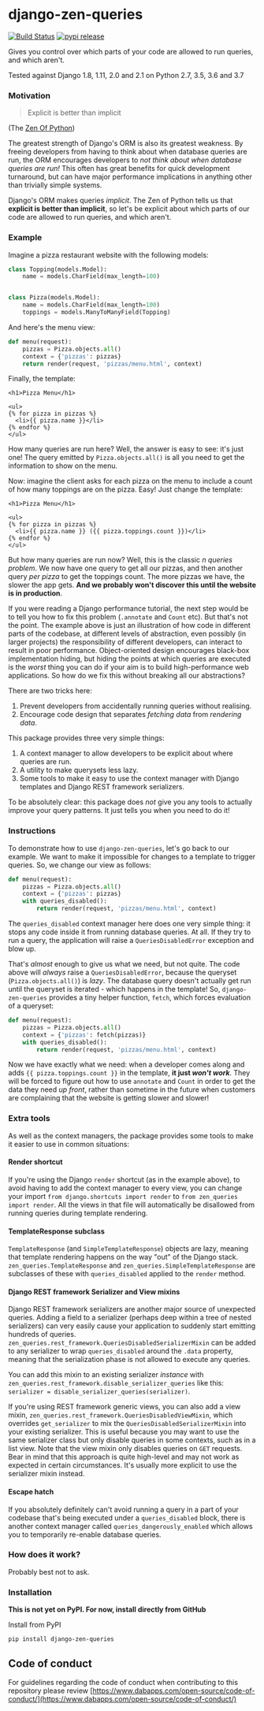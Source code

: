 django-zen-queries
====================

[![Build Status](https://travis-ci.org/dabapps/django-zen-queries.svg)](https://travis-ci.org/dabapps/django-zen-queries)
[![pypi release](https://img.shields.io/pypi/v/django-zen-queries.svg)](https://pypi.python.org/pypi/django-zen-queries)


Gives you control over which parts of your code are allowed to run queries, and which aren't.

Tested against Django 1.8, 1.11, 2.0 and 2.1 on Python 2.7, 3.5, 3.6 and 3.7

### Motivation

> Explicit is better than implicit

(The [Zen Of Python](https://www.python.org/dev/peps/pep-0020/))

The greatest strength of Django's ORM is also its greatest weakness. By freeing developers from having to think about when database queries are run, the ORM encourages developers to _not think about when database queries are run!_ This often has great benefits for quick development turnaround, but can have major performance implications in anything other than trivially simple systems.

Django's ORM makes queries _implicit_. The Zen of Python tells us that **explicit is better than implicit**, so let's be explicit about which parts of our code are allowed to run queries, and which aren't.

### Example

Imagine a pizza restaurant website with the following models:

```python
class Topping(models.Model):
    name = models.CharField(max_length=100)


class Pizza(models.Model):
    name = models.CharField(max_length=100)
    toppings = models.ManyToManyField(Topping)
```

And here's the menu view:

```python
def menu(request):
    pizzas = Pizza.objects.all()
    context = {'pizzas': pizzas}
    return render(request, 'pizzas/menu.html', context)
```

Finally, the template:

```
<h1>Pizza Menu</h1>

<ul>
{% for pizza in pizzas %}
  <li>{{ pizza.name }}</li>
{% endfor %}
</ul>
```

How many queries are run here? Well, the answer is easy to see: it's just one! The query emitted by `Pizza.objects.all()` is all you need to get the information to show on the menu.

Now: imagine the client asks for each pizza on the menu to include a count of how many toppings are on the pizza. Easy! Just change the template:

```
<h1>Pizza Menu</h1>

<ul>
{% for pizza in pizzas %}
  <li>{{ pizza.name }} ({{ pizza.toppings.count }})</li>
{% endfor %}
</ul>
```

But how many queries are run now? Well, this is the classic _n queries problem_. We now have one query to get all our pizzas, and then another query _per pizza_ to get the toppings count. The more pizzas we have, the slower the app gets. **And we probably won't discover this until the website is in production**.

If you were reading a Django performance tutorial, the next step would be to tell you how to fix this problem (`.annotate` and `Count` etc). But that's not the point. The example above is just an illustration of how code in different parts of the codebase, at different levels of abstraction, even possibly (in larger projects) the responsibility of different developers, can interact to result in poor performance. Object-oriented design encourages black-box implementation hiding, but hiding the points at which queries are executed is the _worst_ thing you can do if your aim is to build high-performance web applications. So how do we fix this without breaking all our abstractions?

There are two tricks here:

1. Prevent developers from accidentally running queries without realising.
2. Encourage code design that separates _fetching data_ from _rendering data_.

This package provides three very simple things:

1. A context manager to allow developers to be explicit about where queries are run.
2. A utility to make querysets less lazy.
3. Some tools to make it easy to use the context manager with Django templates and Django REST framework serializers.

To be absolutely clear: this package does _not_ give you any tools to actually improve your query patterns. It just tells you when you need to do it!

### Instructions

To demonstrate how to use `django-zen-queries`, let's go back to our example. We want to make it impossible for changes to a template to trigger queries. So, we change our view as follows:

```python
def menu(request):
    pizzas = Pizza.objects.all()
    context = {'pizzas': pizzas}
    with queries_disabled():
        return render(request, 'pizzas/menu.html', context)
```

The `queries_disabled` context manager here does one very simple thing: it stops any code inside it from running database queries. At all. If they try to run a query, the application will raise a `QueriesDisabledError` exception and blow up.

That's _almost_ enough to give us what we need, but not quite. The code above will _always_ raise a `QueriesDisabledError`, because the queryset (`Pizza.objects.all()`) is _lazy_. The database query doesn't actually get run until the queryset is iterated - which happens in the template! So, `django-zen-queries` provides a tiny helper function, `fetch`, which forces evaluation of a queryset:

```python
def menu(request):
    pizzas = Pizza.objects.all()
    context = {'pizzas': fetch(pizzas)}
    with queries_disabled():
        return render(request, 'pizzas/menu.html', context)
```

Now we have exactly what we need: when a developer comes along and adds `{{ pizza.toppings.count }}` in the template, **it just _won't work_**. They will be forced to figure out how to use `annotate` and `Count` in order to get the data they need _up front_, rather than sometime in the future when customers are complaining that the website is getting slower and slower!

### Extra tools

As well as the context managers, the package provides some tools to make it easier to use in common situations:

#### Render shortcut

If you're using the Django `render` shortcut (as in the example above), to avoid having to add the context manager to every view, you can change your import `from django.shortcuts import render` to `from zen_queries import render`. All the views in that file will automatically be disallowed from running queries during template rendering.

#### TemplateResponse subclass

`TemplateResponse` (and `SimpleTemplateResponse`) objects are lazy, meaning that template rendering happens on the way "out" of the Django stack. `zen_queries.TemplateResponse` and `zen_queries.SimpleTemplateResponse` are subclasses of these with `queries_disabled` applied to the `render` method.

#### Django REST framework Serializer and View mixins

Django REST framework serializers are another major source of unexpected queries. Adding a field to a serializer (perhaps deep within a tree of nested serializers) can very easily cause your application to suddenly start emitting hundreds of queries. `zen_queries.rest_framework.QueriesDisabledSerializerMixin` can be added to any serializer to wrap `queries_disabled` around the `.data` property, meaning that the serialization phase is not allowed to execute any queries.

You can add this mixin to an existing serializer *instance* with `zen_queries.rest_framework.disable_serializer_queries` like this: `serializer = disable_serializer_queries(serializer)`.

If you're using REST framework generic views, you can also add a view mixin, `zen_queries.rest_framework.QueriesDisabledViewMixin`, which overrides `get_serializer` to mix the `QueriesDisabledSerializerMixin` into your existing serializer. This is useful because you may want to use the same serializer class but only disable queries in some contexts, such as in a list view. Note that the view mixin only disables queries on `GET` requests. Bear in mind that this approach is quite high-level and may not work as expected in certain circumstances. It's usually more explicit to use the serializer mixin instead.

#### Escape hatch

If you absolutely definitely can't avoid running a query in a part of your codebase that's being executed under a `queries_disabled` block, there is another context manager called `queries_dangerously_enabled` which allows you to temporarily re-enable database queries.

### How does it work?

Probably best not to ask.

### Installation

**This is not yet on PyPI. For now, install directly from GitHub**

Install from PyPI

    pip install django-zen-queries

## Code of conduct

For guidelines regarding the code of conduct when contributing to this repository please review [https://www.dabapps.com/open-source/code-of-conduct/](https://www.dabapps.com/open-source/code-of-conduct/)

